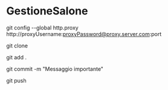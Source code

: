 # GestioneSalone
git config --global http.proxy http://proxyUsername:proxyPassword@proxy.server.com:port

git clone <URL git> <cartella>

git add .

git commit -m "Messaggio importante"

git push
